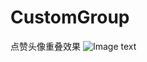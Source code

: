 # CustomGroup
点赞头像重叠效果
![Image text](https://raw.github.com/WangcWj/image-folder/Screenshot_20170622-174551.png)
